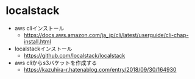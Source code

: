 # localstack

- aws cliインストール
  - https://docs.aws.amazon.com/ja_jp/cli/latest/userguide/cli-chap-install.html
- localstackインストール
  - https://github.com/localstack/localstack
- aws cliからs3バケットを作成する
  - https://kazuhira-r.hatenablog.com/entry/2018/09/30/164930